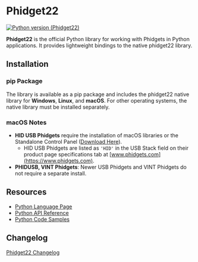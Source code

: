 # Phidget22

[![Python version (Phidget22)](https://img.shields.io/pypi/v/Phidget22.svg?style=flat-square)](https://pypi.org/project/Phidget22/)

**Phidget22** is the official Python library for working with Phidgets in Python applications. It provides lightweight bindings to the native phidget22 library.


## Installation

### pip Package
The library is available as a pip package and includes the phidget22 native library for **Windows**, **Linux**, and **macOS**. For other operating systems, the native library must be installed separately.

### macOS Notes
- **HID USB Phidgets** require the installation of macOS libraries or the Standalone Control Panel ([Download Here](https://www.phidgets.com/docs/OS_-_macOS)).
  - HID USB Phidgets are listed as `'HID'` in the USB Stack field on their product page specifications tab at [www.phidgets.com](https://www.phidgets.com).
- **PHIDUSB, VINT Phidgets**: Newer USB Phidgets and VINT Phidgets do not require a separate install.


## Resources

- [Python Language Page](https://www.phidgets.com/docs/Language_-_Python)
- [Python API Reference](https://www.phidgets.com/?view=api&lang=Python)
- [Python Code Samples](https://www.phidgets.com/?view=code_samples&lang=Python)


## Changelog
[Phidget22 Changelog](https://phidgets.com/?view=changelog)